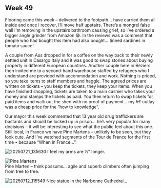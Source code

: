 ## Week 49
Flooring came this week – delivered to the footpath… have carried them all inside and once I recover, I’ll move half upstairs. There’s a mongrel false wall I'm removing in the upstairs bathroom causing grief, so I’ve ordered a bigger angle grinder from Amazon 😁. In the reviews was a comment that people who had bought this item had also bought… tinned sardines in tomato sauce!

A couple from Aus dropped in for a coffee on the way back to their newly settled unit in Casargo Italy and it was good to swap stories about buying property in different European countries. Another couple here in Béziers then invited me to a second-hand warehouse staffed by refugees who I understand are provided with accommodation and work. Nothing is priced, so you take items to staff members and haggle. The agreed prices are written on tickets – you keep the tickets, they keep your items. When you have finished shopping, tickets are taken to a main cashier who takes your money and stamps the tickets as paid. You then return to swap tickets for paid items and walk out the shed with no proof of payment… my 5€ outlay was a cheap price for the “how to knowledge”.

Our mayor this week commented that 13 year old drug traffickers are bastards and should be locked up in prison… he’s very popular for many decisions – it will be interesting to see what the public feel about this one. Still local, in France we have Pine Martens – unlikely to be seen, but they look cute. And I’ve watched segments of the Tour de France for the first time • because “When in France…”.

![20250721_135630](https://github.com/user-attachments/assets/0a6e2175-1987-4b3a-8e47-96eeb0fe91ef)
I feel my arms are ½" longer.

![Pine Martens](https://github.com/user-attachments/assets/2bbd8323-d307-4165-9aec-a255840345c1)  
Pine Marten – think possums... agile and superb climbers often jumping from tree to tree.

![20250712_115549](https://github.com/user-attachments/assets/a133c5c0-0e1d-4db7-981f-42cf44568c12)
Nice statue in the Narbonne Cathedral... 
